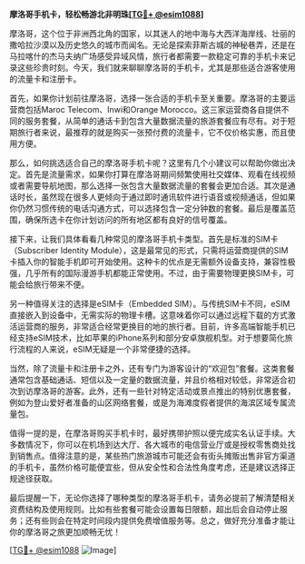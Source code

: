 **摩洛哥手机卡，轻松畅游北非明珠[[TG💪+ @esim1088](https://t.me/s/esim1088)]**

摩洛哥，这个位于非洲西北角的国家，以其迷人的地中海与大西洋海岸线、壮丽的撒哈拉沙漠以及历史悠久的城市而闻名。无论是探索菲斯古城的神秘巷弄，还是在马拉喀什的杰马夫纳广场感受异域风情，旅行者都需要一款稳定可靠的手机卡来记录这些珍贵时刻。今天，我们就来聊聊摩洛哥的手机卡，尤其是那些适合游客使用的流量卡和注册卡。

首先，如果你计划前往摩洛哥，选择一张合适的手机卡至关重要。摩洛哥的主要运营商包括Maroc Telecom、Inwi和Orange Morocco。这三家运营商各自提供不同的服务套餐，从简单的通话卡到包含大量数据流量的旅游套餐应有尽有。对于短期旅行者来说，最推荐的就是购买一张预付费的流量卡，它不仅价格实惠，而且使用方便。

那么，如何挑选适合自己的摩洛哥手机卡呢？这里有几个小建议可以帮助你做出决定。首先是流量需求，如果你打算在摩洛哥期间频繁使用社交媒体、观看在线视频或者需要导航地图，那么选择一张包含大量数据流量的套餐会更加合适。其次是通话时长，虽然现在很多人更倾向于通过即时通讯软件进行语音或视频通话，但如果你仍然习惯传统的电话沟通方式，可以选择包含一定分钟数的套餐。最后是覆盖范围，确保所选卡在你计划访问的所有地区都有良好的信号覆盖。

接下来，让我们具体看看几种常见的摩洛哥手机卡类型。首先是标准的SIM卡（Subscriber Identity Module），这是最常见的形式，只需将运营商提供的SIM卡插入你的智能手机即可开始使用。这种卡的优点是无需额外设备支持，兼容性极强，几乎所有的国际漫游手机都能正常使用。不过，由于需要物理更换SIM卡，可能会给旅行带来不便。

另一种值得关注的选择是eSIM卡（Embedded SIM）。与传统SIM卡不同，eSIM直接嵌入到设备中，无需实际的物理卡槽。这意味着你可以通过远程下载的方式激活运营商的服务，非常适合经常更换目的地的旅行者。目前，许多高端智能手机已经支持eSIM技术，比如苹果的iPhone系列和部分安卓旗舰机型。对于想要简化旅行流程的人来说，eSIM无疑是一个非常便捷的选择。

当然，除了流量卡和注册卡之外，还有专门为游客设计的“欢迎包”套餐。这类套餐通常包含基础通话、短信以及一定量的数据流量，并且价格相对较低，非常适合初次到访摩洛哥的游客。此外，还有一些针对特定活动或景点推出的特别优惠套餐，例如为登山爱好者准备的山区网络套餐，或是为海滩度假者提供的海滨区域专属流量包。

值得一提的是，在摩洛哥购买手机卡时，最好携带护照以便完成实名认证手续。大多数情况下，你可以在机场到达大厅、各大城市的电信营业厅或是授权零售商处找到销售点。值得注意的是，某些热门旅游城市可能还会有街头摊贩出售非官方渠道的手机卡，虽然价格可能便宜些，但从安全性和合法性角度考虑，还是建议选择正规途径获取。

最后提醒一下，无论你选择了哪种类型的摩洛哥手机卡，请务必提前了解清楚相关资费结构及使用规则。比如有些套餐可能会设置每日限额，超出后会自动停止服务；还有些则会在特定时间段内提供免费增值服务等。总之，做好充分准备才能让你的摩洛哥之旅更加顺畅无忧！

[[TG💪+ @esim1088](https://t.me/s/esim1088) ![Image](https://i.postimg.cc/4NQfJmqS/Snipaste-2025-05-13-00-14-12.png)]